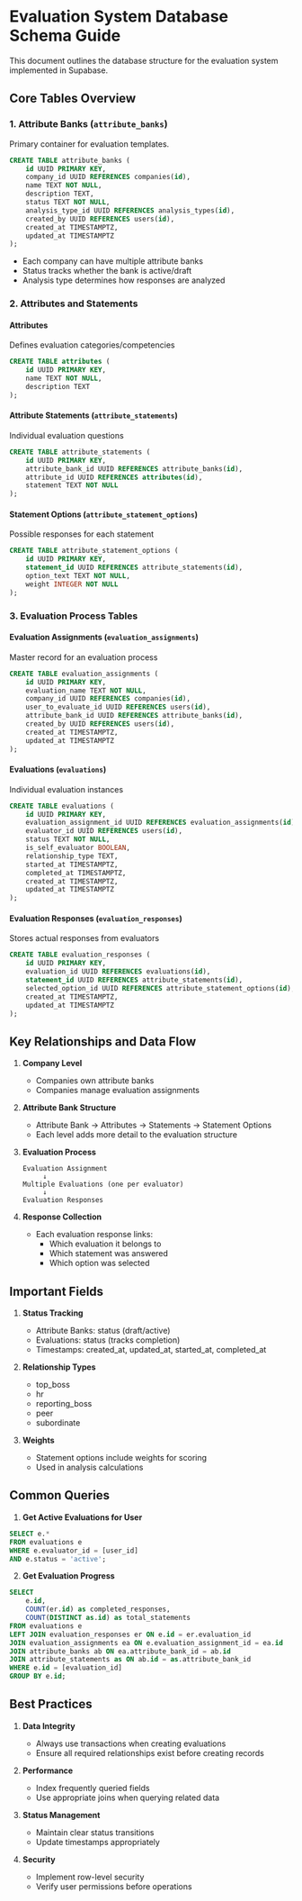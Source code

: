 # Evaluation System Database Schema Guide

This document outlines the database structure for the evaluation system implemented in Supabase.

## Core Tables Overview

### 1. Attribute Banks (`attribute_banks`)
Primary container for evaluation templates.
```sql
CREATE TABLE attribute_banks (
    id UUID PRIMARY KEY,
    company_id UUID REFERENCES companies(id),
    name TEXT NOT NULL,
    description TEXT,
    status TEXT NOT NULL,
    analysis_type_id UUID REFERENCES analysis_types(id),
    created_by UUID REFERENCES users(id),
    created_at TIMESTAMPTZ,
    updated_at TIMESTAMPTZ
);
```
- Each company can have multiple attribute banks
- Status tracks whether the bank is active/draft
- Analysis type determines how responses are analyzed

### 2. Attributes and Statements
#### Attributes
Defines evaluation categories/competencies
```sql
CREATE TABLE attributes (
    id UUID PRIMARY KEY,
    name TEXT NOT NULL,
    description TEXT
);
```

#### Attribute Statements (`attribute_statements`)
Individual evaluation questions
```sql
CREATE TABLE attribute_statements (
    id UUID PRIMARY KEY,
    attribute_bank_id UUID REFERENCES attribute_banks(id),
    attribute_id UUID REFERENCES attributes(id),
    statement TEXT NOT NULL
);
```

#### Statement Options (`attribute_statement_options`)
Possible responses for each statement
```sql
CREATE TABLE attribute_statement_options (
    id UUID PRIMARY KEY,
    statement_id UUID REFERENCES attribute_statements(id),
    option_text TEXT NOT NULL,
    weight INTEGER NOT NULL
);
```

### 3. Evaluation Process Tables

#### Evaluation Assignments (`evaluation_assignments`)
Master record for an evaluation process
```sql
CREATE TABLE evaluation_assignments (
    id UUID PRIMARY KEY,
    evaluation_name TEXT NOT NULL,
    company_id UUID REFERENCES companies(id),
    user_to_evaluate_id UUID REFERENCES users(id),
    attribute_bank_id UUID REFERENCES attribute_banks(id),
    created_by UUID REFERENCES users(id),
    created_at TIMESTAMPTZ,
    updated_at TIMESTAMPTZ
);
```

#### Evaluations (`evaluations`)
Individual evaluation instances
```sql
CREATE TABLE evaluations (
    id UUID PRIMARY KEY,
    evaluation_assignment_id UUID REFERENCES evaluation_assignments(id),
    evaluator_id UUID REFERENCES users(id),
    status TEXT NOT NULL,
    is_self_evaluator BOOLEAN,
    relationship_type TEXT,
    started_at TIMESTAMPTZ,
    completed_at TIMESTAMPTZ,
    created_at TIMESTAMPTZ,
    updated_at TIMESTAMPTZ
);
```

#### Evaluation Responses (`evaluation_responses`)
Stores actual responses from evaluators
```sql
CREATE TABLE evaluation_responses (
    id UUID PRIMARY KEY,
    evaluation_id UUID REFERENCES evaluations(id),
    statement_id UUID REFERENCES attribute_statements(id),
    selected_option_id UUID REFERENCES attribute_statement_options(id),
    created_at TIMESTAMPTZ,
    updated_at TIMESTAMPTZ
);
```

## Key Relationships and Data Flow

1. **Company Level**
   - Companies own attribute banks
   - Companies manage evaluation assignments

2. **Attribute Bank Structure**
   - Attribute Bank → Attributes → Statements → Statement Options
   - Each level adds more detail to the evaluation structure

3. **Evaluation Process**
   ```
   Evaluation Assignment
        ↓
   Multiple Evaluations (one per evaluator)
        ↓
   Evaluation Responses
   ```

4. **Response Collection**
   - Each evaluation response links:
     - Which evaluation it belongs to
     - Which statement was answered
     - Which option was selected

## Important Fields

1. **Status Tracking**
   - Attribute Banks: status (draft/active)
   - Evaluations: status (tracks completion)
   - Timestamps: created_at, updated_at, started_at, completed_at

2. **Relationship Types**
   - top_boss
   - hr
   - reporting_boss
   - peer
   - subordinate

3. **Weights**
   - Statement options include weights for scoring
   - Used in analysis calculations

## Common Queries

1. **Get Active Evaluations for User**
```sql
SELECT e.*
FROM evaluations e
WHERE e.evaluator_id = [user_id]
AND e.status = 'active';
```

2. **Get Evaluation Progress**
```sql
SELECT 
    e.id,
    COUNT(er.id) as completed_responses,
    COUNT(DISTINCT as.id) as total_statements
FROM evaluations e
LEFT JOIN evaluation_responses er ON e.id = er.evaluation_id
JOIN evaluation_assignments ea ON e.evaluation_assignment_id = ea.id
JOIN attribute_banks ab ON ea.attribute_bank_id = ab.id
JOIN attribute_statements as ON ab.id = as.attribute_bank_id
WHERE e.id = [evaluation_id]
GROUP BY e.id;
```

## Best Practices

1. **Data Integrity**
   - Always use transactions when creating evaluations
   - Ensure all required relationships exist before creating records

2. **Performance**
   - Index frequently queried fields
   - Use appropriate joins when querying related data

3. **Status Management**
   - Maintain clear status transitions
   - Update timestamps appropriately

4. **Security**
   - Implement row-level security
   - Verify user permissions before operations
